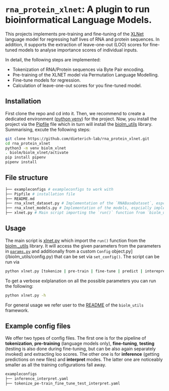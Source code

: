 # `rna_protein_xlnet`: A plugin to run bioinformatical Language Models.

This projects implements pre-training and fine-tuning of the [XLNet](https://arxiv.org/abs/1906.08237) language model for regressing half lives of RNA and protein sequences. In addition, it supports the extraction of leave-one-out (LOO) scores for fine-tuned models to analyse importance scores of individual inputs.

In detail, the following steps are implemented:

- Tokenization of RNA/Protein sequences via Byte Pair encoding.
- Pre-training of the XLNET model via Permutation Language Modelling.
- Fine-tune models for regression.
- Calculation of leave-one-out scores for you fine-tuned model.

## Installation

First clone the repo and cd into it. Then, we recommend to create a dedicated environment ([python venv](https://docs.python.org/3/library/venv.html)) for the project. Now, you install the project via the [Pipfile](./Pipfile) file which in turn will install the [biolm_utils](https://github.com/dieterich-lab/biolm_utils) library. Summarising, excute the following steps:

```bash
git clone https://github.com/dieterich-lab/rna_protein_xlnet.git
cd rna_protein_xlnet
python3 -m venv biolm_xlnet 
. biolm/biolm_xlnet/activate
pip install pipenv
pipenv install
```

## File structure

```bash
├── exampleconfigs # exampleconfigs to work with
├── Pipfile # installation file
├── README.md
├── rna_xlnet_dataset.py # Implementation of the `RNABaseDataset`, espcially implementing the `__getitem__()` method.
├── rna_xlnet_models.py # Implementation of the models, espcially implementing the `getconfig()` method.
├── xlnet.py # Main script importing the `run()` function from `biolm_utils` and declaration of the model/data/training configuration.
```

## Usage

The main script is [xlnet.py](./xlnet.py) which import the `run()` function from the [biolm._utils](https://github.com/dieterich-lab/biolm_utils) library. It will access the given parameters from the parameters in [`params.py`](biolm_utils/params.py) and additionally from a custom `Config` object.py](/biolm_utils/config.py) that can be set via `set_config()`. The script can be run via

```bash
python xlnet.py [tokenize | pre-train | fine-tune | predict | interepret]
```

To get a verbose exlplanation on all the possible parameters you can run the following:

```bash
python xlnet.py -h 
```

For general usage we refer user to the [README](https://github.com/dieterich-lab/biolm_utils/blob/main/README.md) of the `biolm_utils` framework.

## Example config files

We offer two types of config files. The first one is for the pipeline of **tokenization**, **pre-training** (language models only), **fine-tuning**, **testing** (testing is also done during fine-tuning, but can be also again separately invoked) and extracting loo scores. The other one is for **inference** (getting predictions on new files) and **interpret** modes. The latter one are noticeably smaller as all the training cofigurations fall away.

```bash
exampleconfigs
├── inference_interpret.yaml
├── tokenize_pe-train_fine_tune_test_interpret.yaml
```